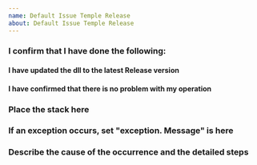 ```yaml
---
name: Default Issue Temple Release
about: Default Issue Temple Release
---
```


### I confirm that I have done the following:
#### I have updated the dll to the latest Release version
#### I have confirmed that there is no problem with my operation

### Place the stack here

### If an exception occurs, set "exception. Message" is here

### Describe the cause of the occurrence and the detailed steps
